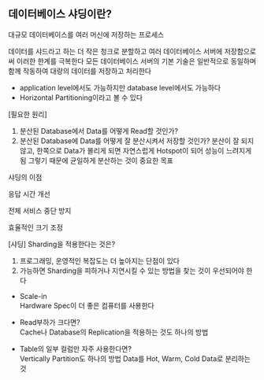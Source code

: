 ## 데이터베이스 샤딩이란?

대규모 데이터베이스를 여러 머신에 저장하는 프로세스

데이터를 샤드라고 하는 더 작은 청크로 분할하고 여러 데이터베이스 서버에 저장함으로써 이러한 한계를 극복한다
모든 데이터베이스 서버의 기본 기술은 일반적으로 동일하며 함께 작동하여 대량의 데이터를 저장하고 처리한다
* application level에서도 가능하지만 database level에서도 가능하다
* Horizontal Partitioning이라고 볼 수 있다

[필요한 원리]
1. 분산된 Database에서 Data를 어떻게 Read할 것인가?
2. 분산된 Database에 Data를 어떻게 잘 분산시켜서 저장할 것인가?
    분산이 잘 되지 않고, 한쪽으로 Data가 몰리게 되면 자연스럽게 Hotspot이 되어 성능이 느려지게 됨
    그렇기 때문에 균일하게 분산하는 것이 중요한 목표

샤딩의 이점

응답 시간 개선

전체 서비스 중단 방지

효율적인 크기 조정


[샤딩] Sharding을 적용한다는 것은?</br>

  1.  프로그래밍, 운영적인 복잡도는 더 높아지는 단점이 있다</br>
  2.  가능하면 Sharding을 피하거나 지연시킬 수 있는 방법을 찾는 것이 우선되어야 한다</br>
  * Scale-in</br>
    Hardware Spec이 더 좋은 컴퓨터를 사용한다
    
  * Read부하가 크다면?</br>
    Cache나 Database의 Replication을 적용하는 것도 하나의 방법
    
  * Table의 일부 컬럼만 자주 사용한다면?</br>
    Vertically Partition도 하나의 방법
    Data를 Hot, Warm, Cold Data로 분리하는 것
    
    
